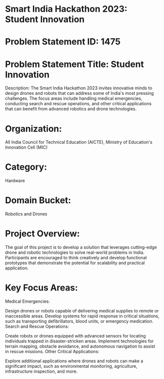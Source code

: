 # Smart India Hackathon 2023: Student Innovation
# Problem Statement ID: 1475
# Problem Statement Title: Student Innovation
Description:
The Smart India Hackathon 2023 invites innovative minds to design drones and robots that can address some of India's most pressing challenges. The focus areas include handling medical emergencies, conducting search and rescue operations, and other critical applications that can benefit from advanced robotics and drone technologies.

# Organization:
All India Council for Technical Education (AICTE), Ministry of Education's Innovation Cell (MIC)

# Category:
Hardware

# Domain Bucket:
Robotics and Drones

# Project Overview:
The goal of this project is to develop a solution that leverages cutting-edge drone and robotic technologies to solve real-world problems in India. Participants are encouraged to think creatively and develop functional prototypes that demonstrate the potential for scalability and practical application.

# Key Focus Areas:
Medical Emergencies:

Design drones or robots capable of delivering medical supplies to remote or inaccessible areas.
Develop systems for rapid response in critical situations, such as transporting defibrillators, blood units, or emergency medication.
Search and Rescue Operations:

Create robots or drones equipped with advanced sensors for locating individuals trapped in disaster-stricken areas.
Implement technologies for terrain mapping, obstacle avoidance, and autonomous navigation to assist in rescue missions.
Other Critical Applications:

Explore additional applications where drones and robots can make a significant impact, such as environmental monitoring, agriculture, infrastructure inspection, and more.

